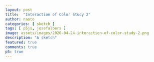 ```yaml
---
layout: post
title:  "Interaction of Color Study 2"
author: naoto
categories: [ sketch ]
tags: [ p5js, josefalbers ]
image: assets/images/2020-04-24-interaction-of-color-study-2.png
description: "A sketch"
featured: true
comments: true
p5: true
---
```


<div id = "p5sketch">
  <!-- p5 instance will be created here -->
</div>
<script>
class ColorScheme {
  constructor(colorString) {
    this.colors = []; {
      let cc = colorString.split("/");
      let cs = cc[cc.length - 1].split("-");
      for (let i in cs) {
        this.colors.push('#' + cs[i]);
      }
    }
  }
  get(i) {
    return this.colors[i];
  }

}

var colorScheme = new ColorScheme("https://coolors.co/5386e4-7fc29b-b5ef8a-d7f171-817e9f");

function setup() {
	createCanvas(400, 400);
	background(100);
}

function draw() {
	noStroke();
	const N = 5;
	const M = 10;
	const w = width / N;
	const h = height / M;
	for(let i = 0; i < N; i++) {
		const x = i * w;
		const c0 = color(colorScheme.get(i));
		const c1 = color(colorScheme.get((i + 1) % 5));
		for(let j = 0; j < M; j++) {
			const y = h * j;
			let rate = j / (M - 1);
			if(i % 2 == 0) rate = 1 - rate;
			const co = lerpColor(c0, c1, rate);
			fill(co);
			rect(x, y, w, h);
		}
	}
	noLoop();
}

handler = setInterval(()=>{
  const canvas = document.getElementById("defaultCanvas0");
  if(canvas != undefined) {
    clearInterval(handler);
    document.getElementById("p5sketch").appendChild(canvas);
  }
}, 500);
</script>